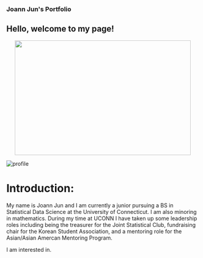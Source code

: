 ### Joann Jun's Portfolio
## Hello, welcome to my page!

<p align="center">
  <img width="460" height="300" src="[https://picsum.photos/460/300](https://i.pinimg.com/736x/4e/fd/d3/4efdd311a6c7c7dca128e3d763ad4510.jpg)">
</p>

![profile](https://i.pinimg.com/736x/4e/fd/d3/4efdd311a6c7c7dca128e3d763ad4510.jpg)

# Introduction:
My name is Joann Jun and I am currently a junior pursuing a BS in Statistical Data Science at the University of Connecticut. I am also minoring in mathematics. During my time at UCONN I have taken up some leadership roles including being the treasurer for the Joint Statistical Club, fundraising chair for the Korean Student Association, and a mentoring role for the Asian/Asian Amercan Mentoring Program.

I am interested in.



